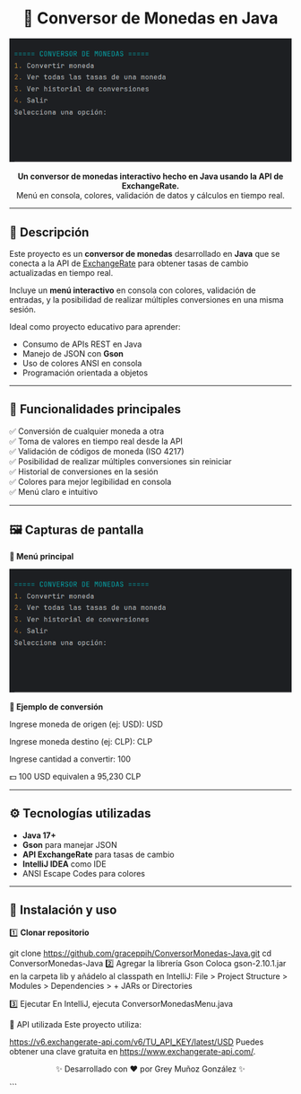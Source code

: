 <h1 align="center">💱 Conversor de Monedas en Java</h1>

<p align="center">
  <img src="assets/democm.gif" alt="Demo Conversor de Monedas" width="700">
</p>


<p align="center">
  <b>Un conversor de monedas interactivo hecho en Java usando la API de ExchangeRate.</b><br>
  Menú en consola, colores, validación de datos y cálculos en tiempo real.
</p>

---

## 📌 Descripción
Este proyecto es un **conversor de monedas** desarrollado en **Java** que se conecta a la API de <a href="https://www.exchangerate-api.com/">ExchangeRate</a> para obtener tasas de cambio actualizadas en tiempo real.

Incluye un **menú interactivo** en consola con colores, validación de entradas, y la posibilidad de realizar múltiples conversiones en una misma sesión.

Ideal como proyecto educativo para aprender:
- Consumo de APIs REST en Java
- Manejo de JSON con **Gson**
- Uso de colores ANSI en consola
- Programación orientada a objetos

---

## 🎯 Funcionalidades principales
✅ Conversión de cualquier moneda a otra  
✅ Toma de valores en tiempo real desde la API  
✅ Validación de códigos de moneda (ISO 4217)  
✅ Posibilidad de realizar múltiples conversiones sin reiniciar  
✅ Historial de conversiones en la sesión  
✅ Colores para mejor legibilidad en consola  
✅ Menú claro e intuitivo

---

## 🖼 Capturas de pantalla

**📍 Menú principal**

<p align="center">
  <img src="assets/democm.gif" alt="Demo Conversor de Monedas" width="700">
</p>



**📍 Ejemplo de conversión**

Ingrese moneda de origen (ej: USD): USD

Ingrese moneda destino (ej: CLP): CLP

Ingrese cantidad a convertir: 100

💵 100 USD equivalen a 95,230 CLP

---

## ⚙️ Tecnologías utilizadas
- **Java 17+**
- **Gson** para manejar JSON
- **API ExchangeRate** para tasas de cambio
- **IntelliJ IDEA** como IDE
- ANSI Escape Codes para colores

---

## 🚀 Instalación y uso

1️⃣ **Clonar repositorio**

git clone https://github.com/graceppih/ConversorMonedas-Java.git
cd ConversorMonedas-Java
2️⃣ Agregar la librería Gson
Coloca gson-2.10.1.jar en la carpeta lib y añádelo al classpath en IntelliJ:
File > Project Structure > Modules > Dependencies > + JARs or Directories

3️⃣ Ejecutar
En IntelliJ, ejecuta ConversorMonedasMenu.java

📡 API utilizada
Este proyecto utiliza:

https://v6.exchangerate-api.com/v6/TU_API_KEY/latest/USD
Puedes obtener una clave gratuita en https://www.exchangerate-api.com/.


<p align="center"> ✨ Desarrollado con ❤️ por Grey Muñoz González ✨ </p> ```
